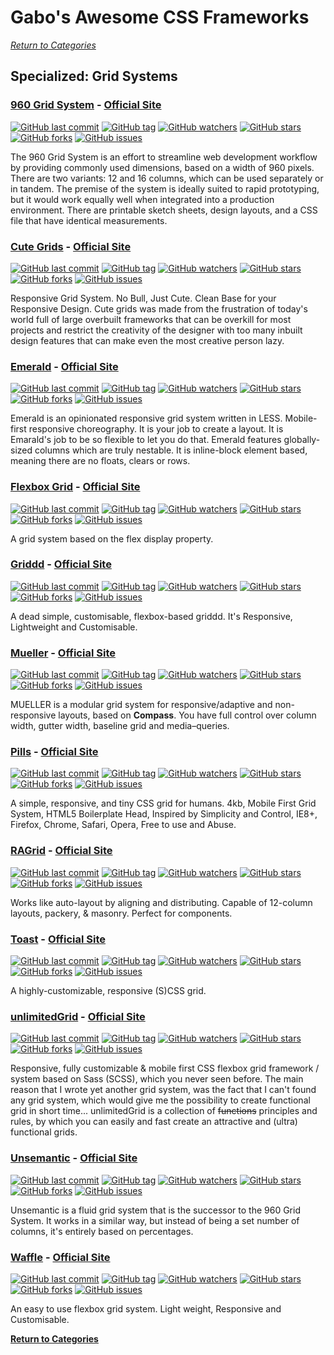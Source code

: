 # Gabo's Awesome CSS Frameworks

[_Return to Categories_](readme.md)


## Specialized: Grid Systems


### [960 Grid System](https://github.com/nathansmith/960-grid-system/) - [Official Site](https://960.gs/) 
 
[![GitHub last commit](https://img.shields.io/github/last-commit/nathansmith/960-grid-system.svg?style=flat-square)]() 
[![GitHub tag](https://img.shields.io/github/tag/nathansmith/960-grid-system.svg?style=flat-square)]() 
[![GitHub watchers](https://img.shields.io/github/watchers/nathansmith/960-grid-system.svg?style=flat-square)]() 
[![GitHub stars](https://img.shields.io/github/stars/nathansmith/960-grid-system.svg?style=flat-square)]() 
[![GitHub forks](https://img.shields.io/github/forks/nathansmith/960-grid-system.svg?style=flat-square)]() 
[![GitHub issues](https://img.shields.io/github/issues/nathansmith/960-grid-system.svg?style=flat-square)]() 
 
The 960 Grid System is an effort to streamline web development workflow 
by providing commonly used dimensions, based on a width of 960 pixels. 
There are two variants: 12 and 16 columns, which can be used separately 
or in tandem. The premise of the system is ideally suited to rapid 
prototyping, but it would work equally well when integrated into a 
production environment. There are printable sketch sheets, design 
layouts, and a CSS file that have identical measurements. 


### [Cute Grids](https://github.com/dazzyweb/cute-grids) - [Official Site](http://www.cutegrids.com/) 
 
[![GitHub last commit](https://img.shields.io/github/last-commit/dazzyweb/cute-grids.svg?style=flat-square)]() 
[![GitHub tag](https://img.shields.io/github/tag/dazzyweb/cute-grids.svg?style=flat-square)]() 
[![GitHub watchers](https://img.shields.io/github/watchers/dazzyweb/cute-grids.svg?style=flat-square)]() 
[![GitHub stars](https://img.shields.io/github/stars/dazzyweb/cute-grids.svg?style=flat-square)]() 
[![GitHub forks](https://img.shields.io/github/forks/dazzyweb/cute-grids.svg?style=flat-square)]() 
[![GitHub issues](https://img.shields.io/github/issues/dazzyweb/cute-grids.svg?style=flat-square)]() 
 
Responsive Grid System. No Bull, Just Cute. Clean Base for your
Responsive Design. Cute grids was made from the frustration of today's
world full of large overbuilt frameworks that can be overkill for most
projects and restrict the creativity of the designer with too many
inbuilt design features that can make even the most creative person
lazy.


### [Emerald](https://github.com/lmc-eu/emerald) - [Official Site](http://lmc-eu.github.io/emerald/) 
 
[![GitHub last commit](https://img.shields.io/github/last-commit/lmc-eu/emerald.svg?style=flat-square)]() 
[![GitHub tag](https://img.shields.io/github/tag/lmc-eu/emerald.svg?style=flat-square)]() 
[![GitHub watchers](https://img.shields.io/github/watchers/lmc-eu/emerald.svg?style=flat-square)]() 
[![GitHub stars](https://img.shields.io/github/stars/lmc-eu/emerald.svg?style=flat-square)]() 
[![GitHub forks](https://img.shields.io/github/forks/lmc-eu/emerald.svg?style=flat-square)]() 
[![GitHub issues](https://img.shields.io/github/issues/lmc-eu/emerald.svg?style=flat-square)]() 
 
Emerald is an opinionated responsive grid system written in LESS.
Mobile-first responsive choreography. It is your job to create a layout.
It is Emarald's job to be so flexible to let you do that. Emerald
features globally-sized columns which are truly nestable. It is
inline-block element based, meaning there are no floats, clears or rows. 


### [Flexbox Grid](https://github.com/kristoferjoseph/flexboxgrid) - [Official Site](http://flexboxgrid.com/)

[![GitHub last commit](https://img.shields.io/github/last-commit/kristoferjoseph/flexboxgrid.svg?style=flat-square)]()
[![GitHub tag](https://img.shields.io/github/tag/kristoferjoseph/flexboxgrid.svg?style=flat-square)]()
[![GitHub watchers](https://img.shields.io/github/watchers/kristoferjoseph/flexboxgrid.svg?style=flat-square)]()
[![GitHub stars](https://img.shields.io/github/stars/kristoferjoseph/flexboxgrid.svg?style=flat-square)]()
[![GitHub forks](https://img.shields.io/github/forks/kristoferjoseph/flexboxgrid.svg?style=flat-square)]()
[![GitHub issues](https://img.shields.io/github/issues/kristoferjoseph/flexboxgrid.svg?style=flat-square)]()

A grid system based on the flex display property.


### [Griddd](https://github.com/shankariyerr/griddd) - [Official Site](http://griddd.surge.sh/)

[![GitHub last commit](https://img.shields.io/github/last-commit/shankariyerr/griddd.svg?style=flat-square)]()
[![GitHub tag](https://img.shields.io/github/tag/shankariyerr/griddd.svg?style=flat-square)]()
[![GitHub watchers](https://img.shields.io/github/watchers/shankariyerr/griddd.svg?style=flat-square)]()
[![GitHub stars](https://img.shields.io/github/stars/shankariyerr/griddd.svg?style=flat-square)]()
[![GitHub forks](https://img.shields.io/github/forks/shankariyerr/griddd.svg?style=flat-square)]()
[![GitHub issues](https://img.shields.io/github/issues/shankariyerr/griddd.svg?style=flat-square)]()

A dead simple, customisable, flexbox-based griddd. It's Responsive,
Lightweight and Customisable.


### [Mueller](https://github.com/sehmaschine/mueller) - [Official Site](http://muellergridsystem.com/) 
 
[![GitHub last commit](https://img.shields.io/github/last-commit/sehmaschine/mueller.svg?style=flat-square)]() 
[![GitHub tag](https://img.shields.io/github/tag/sehmaschine/mueller.svg?style=flat-square)]() 
[![GitHub watchers](https://img.shields.io/github/watchers/sehmaschine/mueller.svg?style=flat-square)]() 
[![GitHub stars](https://img.shields.io/github/stars/sehmaschine/mueller.svg?style=flat-square)]() 
[![GitHub forks](https://img.shields.io/github/forks/sehmaschine/mueller.svg?style=flat-square)]() 
[![GitHub issues](https://img.shields.io/github/issues/sehmaschine/mueller.svg?style=flat-square)]() 
 
MUELLER is a modular grid system for responsive/adaptive and 
non-responsive layouts, based on **Compass**. You have full 
control over column width, gutter width, baseline grid and 
media–queries. 
 
 
### [Pills](https://github.com/rohitkrai03/pills) - [Official Site](http://arkpod.in/pills/)

[![GitHub last commit](https://img.shields.io/github/last-commit/rohitkrai03/pills.svg?style=flat-square)]()
[![GitHub tag](https://img.shields.io/github/tag/rohitkrai03/pills.svg?style=flat-square)]()
[![GitHub watchers](https://img.shields.io/github/watchers/rohitkrai03/pills.svg?style=flat-square)]()
[![GitHub stars](https://img.shields.io/github/stars/rohitkrai03/pills.svg?style=flat-square)]()
[![GitHub forks](https://img.shields.io/github/forks/rohitkrai03/pills.svg?style=flat-square)]()
[![GitHub issues](https://img.shields.io/github/issues/rohitkrai03/pills.svg?style=flat-square)]()

A simple, responsive, and tiny CSS grid for humans. 4kb, Mobile First 
Grid System, HTML5 Boilerplate Head, Inspired by Simplicity and Control,
IE8+, Firefox, Chrome, Safari, Opera, Free to use and Abuse.


### [RAGrid](https://github.com/argyleink/ragrid) - [Official Site](https://argyleink.github.io/ragrid/) 
 
[![GitHub last commit](https://img.shields.io/github/last-commit/argyleink/ragrid.svg?style=flat-square)]() 
[![GitHub tag](https://img.shields.io/github/tag/argyleink/ragrid.svg?style=flat-square)]() 
[![GitHub watchers](https://img.shields.io/github/watchers/argyleink/ragrid.svg?style=flat-square)]() 
[![GitHub stars](https://img.shields.io/github/stars/argyleink/ragrid.svg?style=flat-square)]() 
[![GitHub forks](https://img.shields.io/github/forks/argyleink/ragrid.svg?style=flat-square)]() 
[![GitHub issues](https://img.shields.io/github/issues/argyleink/ragrid.svg?style=flat-square)]() 
 
Works like auto-layout by aligning and distributing. Capable of 
12-column layouts, packery, & masonry. Perfect for components. 


### [Toast](https://github.com/daneden/toast) - [Official Site](http://daneden.github.io/Toast/)

[![GitHub last commit](https://img.shields.io/github/last-commit/daneden/toast.svg?style=flat-square)]()
[![GitHub tag](https://img.shields.io/github/tag/daneden/toast.svg?style=flat-square)]()
[![GitHub watchers](https://img.shields.io/github/watchers/daneden/toast.svg?style=flat-square)]()
[![GitHub stars](https://img.shields.io/github/stars/daneden/toast.svg?style=flat-square)]()
[![GitHub forks](https://img.shields.io/github/forks/daneden/toast.svg?style=flat-square)]()
[![GitHub issues](https://img.shields.io/github/issues/daneden/toast.svg?style=flat-square)]()

A highly-customizable, responsive (S)CSS grid.

 
### [unlimitedGrid](https://github.com/PixelT/unlimitedGrid) - [Official Site](http://pixelt.github.io/unlimitedGrid/) 
 
[![GitHub last commit](https://img.shields.io/github/last-commit/PixelT/unlimitedGrid.svg?style=flat-square)]() 
[![GitHub tag](https://img.shields.io/github/tag/PixelT/unlimitedGrid.svg?style=flat-square)]() 
[![GitHub watchers](https://img.shields.io/github/watchers/PixelT/unlimitedGrid.svg?style=flat-square)]() 
[![GitHub stars](https://img.shields.io/github/stars/PixelT/unlimitedGrid.svg?style=flat-square)]() 
[![GitHub forks](https://img.shields.io/github/forks/PixelT/unlimitedGrid.svg?style=flat-square)]() 
[![GitHub issues](https://img.shields.io/github/issues/PixelT/unlimitedGrid.svg?style=flat-square)]() 
 
Responsive, fully customizable & mobile first CSS flexbox grid framework 
/ system based on Sass (SCSS), which you never seen before. The main 
reason that I wrote yet another grid system, was the fact that I can't 
found any grid system, which would give me the possibility to create 
functional grid in short time... unlimitedGrid is a collection of 
~~functions~~ principles and rules, by which you can easily and fast 
create an attractive and (ultra) functional grids. 


### [Unsemantic](https://github.com/nathansmith/unsemantic) - [Official Site](https://unsemantic.com/)

[![GitHub last commit](https://img.shields.io/github/last-commit/nathansmith/unsemantic.svg?style=flat-square)]()
[![GitHub tag](https://img.shields.io/github/tag/nathansmith/unsemantic.svg?style=flat-square)]()
[![GitHub watchers](https://img.shields.io/github/watchers/nathansmith/unsemantic.svg?style=flat-square)]()
[![GitHub stars](https://img.shields.io/github/stars/nathansmith/unsemantic.svg?style=flat-square)]()
[![GitHub forks](https://img.shields.io/github/forks/nathansmith/unsemantic.svg?style=flat-square)]()
[![GitHub issues](https://img.shields.io/github/issues/nathansmith/unsemantic.svg?style=flat-square)]()

Unsemantic is a fluid grid system that is the successor to the 960 Grid 
System. It works in a similar way, but instead of being a set number of
columns, it's entirely based on percentages.


### [Waffle](https://github.com/lucasgruwez/waffle-grid) - [Official Site](https://lucasgruwez.github.io/waffle-grid/)

[![GitHub last commit](https://img.shields.io/github/last-commit/lucasgruwez/waffle-grid.svg?style=flat-square)]()
[![GitHub tag](https://img.shields.io/github/tag/lucasgruwez/waffle-grid.svg?style=flat-square)]()
[![GitHub watchers](https://img.shields.io/github/watchers/lucasgruwez/waffle-grid.svg?style=flat-square)]()
[![GitHub stars](https://img.shields.io/github/stars/lucasgruwez/waffle-grid.svg?style=flat-square)]()
[![GitHub forks](https://img.shields.io/github/forks/lucasgruwez/waffle-grid.svg?style=flat-square)]()
[![GitHub issues](https://img.shields.io/github/issues/lucasgruwez/waffle-grid.svg?style=flat-square)]()

An easy to use flexbox grid system. Light weight, Responsive and 
Customisable.



[**Return to Categories**](readme.md)
